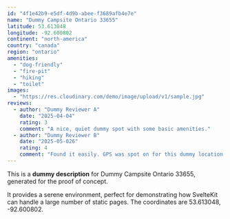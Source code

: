 ```yaml
---
id: "4f1e42b9-e5df-4d9b-abee-f3689afb4e7e"
name: "Dummy Campsite Ontario 33655"
latitude: 53.613048
longitude: -92.600802
continent: "north-america"
country: "canada"
region: "ontario"
amenities:
  - "dog-friendly"
  - "fire-pit"
  - "hiking"
  - "toilet"
images:
  - "https://res.cloudinary.com/demo/image/upload/v1/sample.jpg"
reviews:
  - author: "Dummy Reviewer A"
    date: "2025-04-04"
    rating: 3
    comment: "A nice, quiet dummy spot with some basic amenities."
  - author: "Dummy Reviewer B"
    date: "2025-05-026"
    rating: 4
    comment: "Found it easily. GPS was spot on for this dummy location."
---
```


This is a **dummy description** for Dummy Campsite Ontario 33655, generated for the proof of concept.

It provides a serene environment, perfect for demonstrating how SvelteKit can handle a large number of static pages. The coordinates are 53.613048, -92.600802.
